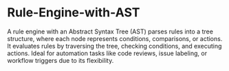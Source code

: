 # Rule-Engine-with-AST
A rule engine with an Abstract Syntax Tree (AST) parses rules into a tree structure, where each node represents conditions, comparisons, or actions. It evaluates rules by traversing the tree, checking conditions, and executing actions. Ideal for automation tasks like code reviews, issue labeling, or workflow triggers due to its flexibility.
